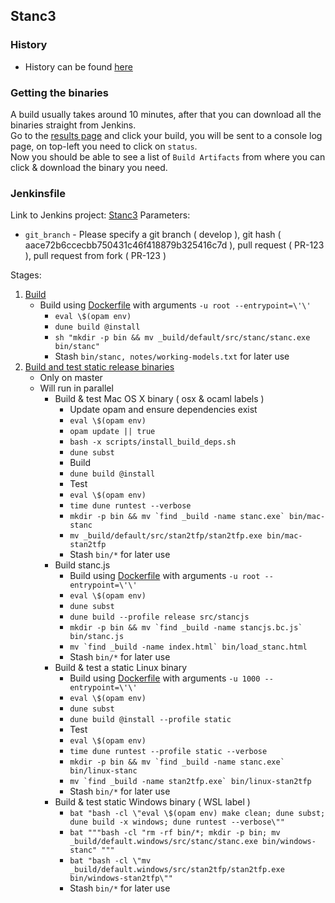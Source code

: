 ## Stanc3

### History

- History can be found [here](https://jenkins.mc-stan.org/job/stanc3-test-binaries/)

### Getting the binaries

A build usually takes around 10 minutes, after that you can download all the binaries straight from Jenkins.  
Go to the [results page](https://jenkins.mc-stan.org/job/stanc3-test-binaries/) and click your build, you will be sent to a console log page, 
on top-left you need to click on `status`.  
Now you should be able to see a list of `Build Artifacts` from where you can click & download the binary you need.  

### Jenkinsfile

Link to Jenkins project: [Stanc3](https://jenkins.mc-stan.org/job/stanc3-test-binaries/)
Parameters:  

- `git_branch` - Please specify a git branch ( develop ), git hash ( aace72b6ccecbb750431c46f418879b325416c7d ), pull request ( PR-123 ), pull request from fork ( PR-123 )

Stages:  

1. [Build](https://github.com/stan-dev/stanc3/blob/master/Jenkinsfile#L37)
   - Build using [Dockerfile](https://github.com/stan-dev/stanc3/blob/master/docker/debian/Dockerfile) with arguments `-u root --entrypoint=\'\'`
     - `eval \$(opam env)`
     - `dune build @install`
     - `sh "mkdir -p bin && mv _build/default/src/stanc/stanc.exe bin/stanc"`
     - Stash `bin/stanc, notes/working-models.txt` for later use
2. [Build and test static release binaries](https://github.com/stan-dev/stanc3/blob/master/Jenkinsfile#L158)
    - Only on master
    - Will run in parallel
      - Build & test Mac OS X binary ( osx & ocaml labels )
        - Update opam and ensure dependencies exist
        - `eval \$(opam env)`
        - `opam update || true`
        - `bash -x scripts/install_build_deps.sh`
        - `dune subst`
        - Build
        - `dune build @install`
        - Test
        - `eval \$(opam env)`
        - `time dune runtest --verbose`
        - ```mkdir -p bin && mv `find _build -name stanc.exe` bin/mac-stanc```
        - `mv _build/default/src/stan2tfp/stan2tfp.exe bin/mac-stan2tfp`
        - Stash `bin/*` for later use 
      - Build stanc.js
        - Build using [Dockerfile](https://github.com/stan-dev/stanc3/blob/master/docker/debian/Dockerfile) with arguments `-u root --entrypoint=\'\'`
        - `eval \$(opam env)`
        - `dune subst`
        - `dune build --profile release src/stancjs`
        - ```mkdir -p bin && mv `find _build -name stancjs.bc.js` bin/stanc.js```
        - ```mv `find _build -name index.html` bin/load_stanc.html```
        - Stash `bin/*` for later use 
      - Build & test a static Linux binary
        - Build using [Dockerfile](https://github.com/stan-dev/stanc3/blob/master/docker/static/Dockerfile) with arguments `-u 1000 --entrypoint=\'\'`
        - `eval \$(opam env)`
        - `dune subst`
        - `dune build @install --profile static`
        - Test
        - `eval \$(opam env)`
        - `time dune runtest --profile static --verbose`
        - ```mkdir -p bin && mv `find _build -name stanc.exe` bin/linux-stanc```
        - ```mv `find _build -name stan2tfp.exe` bin/linux-stan2tfp```
        - Stash `bin/*` for later use 
      - Build & test static Windows binary ( WSL label )
        - `bat "bash -cl \"eval \$(opam env) make clean; dune subst; dune build -x windows; dune runtest --verbose\""`
        - `bat """bash -cl "rm -rf bin/*; mkdir -p bin; mv _build/default.windows/src/stanc/stanc.exe bin/windows-stanc" """`
        - `bat "bash -cl \"mv _build/default.windows/src/stan2tfp/stan2tfp.exe bin/windows-stan2tfp\""`
        - Stash `bin/*` for later use 